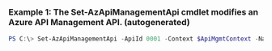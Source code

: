 ### Example 1: The Set-AzApiManagementApi cmdlet modifies an Azure API Management API. (autogenerated)
```powershell
PS C:\> Set-AzApiManagementApi -ApiId 0001 -Context $ApiMgmtContext -Name EchoApi -Protocols Http -ServiceUrl https://contoso.com/apis/echo
```

